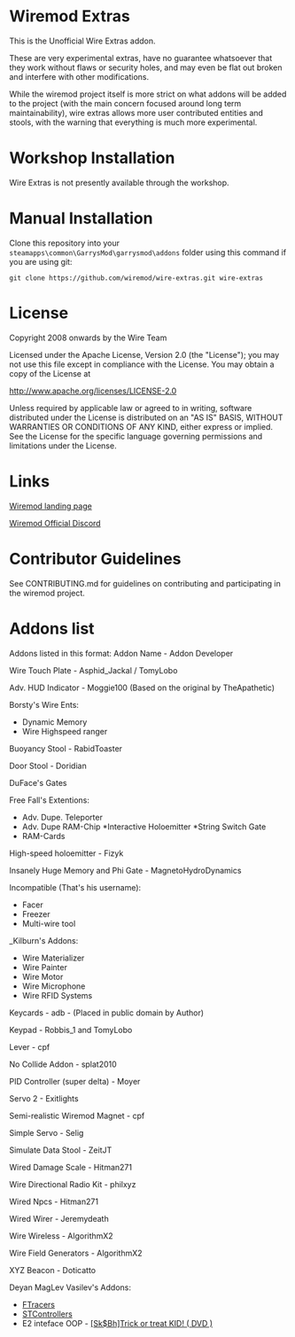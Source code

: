 # Wiremod Extras

This is the Unofficial Wire Extras addon.

These are very experimental extras, have no guarantee whatsoever that they work without flaws or security holes, and may even be flat out broken and interfere with other modifications.

While the wiremod project itself is more strict on what addons will be added to the project (with the main concern focused around long term maintainability), wire extras allows more user contributed entities and stools, with the warning that everything is much more experimental.

# Workshop Installation

Wire Extras is not presently available through the workshop.

# Manual Installation

Clone this repository into your `steamapps\common\GarrysMod\garrysmod\addons` folder using this command if you are using git:

    git clone https://github.com/wiremod/wire-extras.git wire-extras

# License

Copyright 2008 onwards by the Wire Team

Licensed under the Apache License, Version 2.0 (the "License"); you may not use this file except in compliance with the License. You may obtain a copy of the License at

http://www.apache.org/licenses/LICENSE-2.0

Unless required by applicable law or agreed to in writing, software distributed under the License is distributed on an "AS IS" BASIS, WITHOUT WARRANTIES OR CONDITIONS OF ANY KIND, either express or implied. See the License for the specific language governing permissions and limitations under the License.

# Links

[Garry's Mod]: <http://garrysmod.com/>

[WireTeam Workshop Collection]: <https://steamcommunity.com/id/wireteam/myworkshopfiles/?appid=4000>

[Wiremod landing page](http://wiremod.com)

[Wiremod Official Discord](https://discord.gg/H8UKY3Y)

# Contributor Guidelines

See CONTRIBUTING.md for guidelines on contributing and participating in the wiremod project.

# Addons list

Addons listed in this format: Addon Name - Addon Developer

Wire Touch Plate - Asphid_Jackal / TomyLobo

Adv. HUD Indicator - Moggie100 (Based on the original by TheApathetic)

Borsty's Wire Ents:
* Dynamic Memory
* Wire Highspeed ranger

Buoyancy Stool - RabidToaster

Door Stool - Doridian

DuFace's Gates

Free Fall's Extentions:
* Adv. Dupe. Teleporter
* Adv. Dupe RAM-Chip
*Interactive Holoemitter
*String Switch Gate
* RAM-Cards

High-speed holoemitter - Fizyk

Insanely Huge Memory and Phi Gate - MagnetoHydroDynamics

Incompatible (That's his username):
* Facer
* Freezer
* Multi-wire tool

_Kilburn's Addons:
* Wire Materializer
* Wire Painter
* Wire Motor
* Wire Microphone
* Wire RFID Systems

Keycards - adb - (Placed in public domain by Author)

Keypad - Robbis_1 and TomyLobo

Lever - cpf

No Collide Addon - splat2010

PID Controller (super delta) - Moyer

Servo 2 - Exitlights

Semi-realistic Wiremod Magnet - cpf

Simple Servo - Selig

Simulate Data Stool - ZeitJT

Wired Damage Scale - Hitman271

Wire Directional Radio Kit - philxyz

Wired Npcs - Hitman271

Wired Wirer - Jeremydeath

Wire Wireless - AlgorithmX2

Wire Field Generators - AlgorithmX2

XYZ Beacon - Doticatto

Deyan MagLev Vasilev's Addons:
* [FTracers][ref-ftr]
* [STControllers][ref-stc]
* E2 inteface OOP - [[Sk$Bh]Trick or treat KID! ( DVD )][ref-udvd]

[ref-ftr]: https://github.com/dvdvideo1234/ControlSystemsE2/wiki/FTrace
[ref-stc]: https://github.com/dvdvideo1234/ControlSystemsE2/wiki/StControl
[ref-udvd]: http://steamcommunity.com/profiles/76561197988124141
